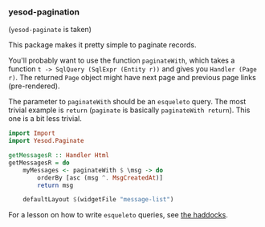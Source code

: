 ### yesod-pagination

(`yesod-paginate` is taken)

This package makes it pretty simple to paginate records.

You'll probably want to use the function `paginateWith`, which takes a function `t -> SqlQuery (SqlExpr (Entity r))` and gives you `Handler (Page r)`. The returned `Page` object might have next page and previous page links (pre-rendered).

The parameter to `paginateWith` should be an `esqueleto` query. The most trivial example is `return` (`paginate` is basically `paginateWith return`). This one is a bit less trivial.

``` haskell
import Import
import Yesod.Paginate

getMessagesR :: Handler Html
getMessagesR = do
    myMessages <- paginateWith $ \msg -> do
        orderBy [asc (msg ^. MsgCreatedAt)]
        return msg

    defaultLayout $(widgetFile "message-list")
```

For a lesson on how to write `esqueleto` queries, see [the haddocks](http://hackage.haskell.org/package/esqueleto-1.3.4.5/docs/Database-Esqueleto.html).
